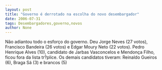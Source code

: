 ```yaml
---
layout: post
title: "Governo é derrotado na escolha do novo desembargador"
date: 2006-07-31
tags: Desembargadores,governo,novos
author: None
---
```

Não adiantou todo o esforço do governo.
Deu Jorge Neves (27 votos), Francisco Bandeira (26 votos) e Edgar Moury Neto (22 votos). 
Pedro Henrique Alves (10), candidato de Jarbas Vasconcelos e Mendonça Filho, ficou fora da lista tr?plice.
Os demais candidatos tiveram: Reinaldo Gueiros (6), Braga Sá (3) e brancos (5) 
